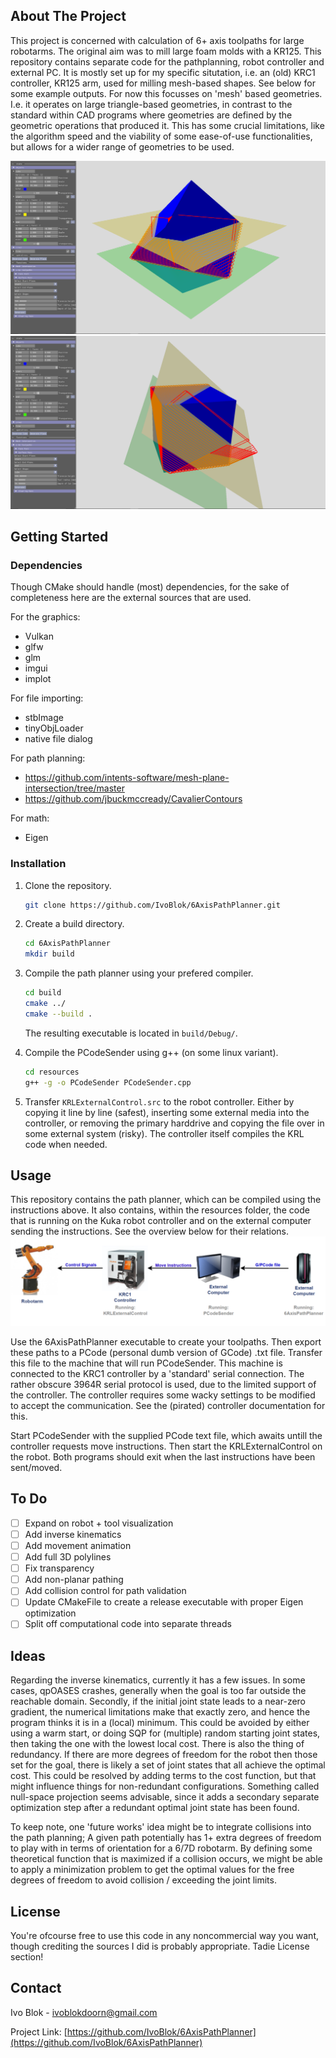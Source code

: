 <!-- Improved compatibility of back to top link: See: https://github.com/othneildrew/Best-README-Template/pull/73 -->
<a id="readme-top"></a>
<!--
*** Thanks for checking out the Best-README-Template. If you have a suggestion
*** that would make this better, please fork the repo and create a pull request
*** or simply open an issue with the tag "enhancement".
*** Don't forget to give the project a star!
*** Thanks again! Now go create something AMAZING! :D
-->

<!-- ABOUT THE PROJECT -->
## About The Project

This project is concerned with calculation of 6+ axis toolpaths for large robotarms. The original aim was to mill large foam molds with a KR125. This repository contains separate code for the pathplanning, robot controller and external PC. It is mostly set up for my specific situtation, i.e. an (old) KRC1 controller, KR125 arm, used for milling mesh-based shapes. See below for some example outputs. For now this focusses on 'mesh' based geometries. I.e. it operates on large triangle-based geometries, in contrast to the standard within CAD programs where geometries are defined by the geometric operations that produced it. This has some crucial limitations, like the algorithm speed and the viability of some ease-of-use functionalities, but allows for a wider range of geometries to be used. 

![cubeTest1](screenshots/cubeTestShapeOrientation.png)
![cubeTest2](screenshots/cubeTestPlaneOrientation.png)

<!-- GETTING STARTED -->
## Getting Started
### Dependencies

Though CMake should handle (most) dependencies, for the sake of completeness here are the external sources that are used. 

For the graphics:
* Vulkan
* glfw
* glm
* imgui
* implot

For file importing:
* stbImage
* tinyObjLoader
* native file dialog

For path planning:
* https://github.com/intents-software/mesh-plane-intersection/tree/master
* https://github.com/jbuckmccready/CavalierContours

For math:
* Eigen

### Installation

1. Clone the repository.
   ```sh
   git clone https://github.com/IvoBlok/6AxisPathPlanner.git
   ```
2. Create a build directory.
   ```sh
   cd 6AxisPathPlanner
   mkdir build
   ```
3. Compile the path planner using your prefered compiler.
   ```sh
   cd build
   cmake ../
   cmake --build .
   ```
   The resulting executable is located in `build/Debug/`.
   
4. Compile the PCodeSender using g++ (on some linux variant).
   ```sh
   cd resources
   g++ -g -o PCodeSender PCodeSender.cpp
   ```
5. Transfer `KRLExternalControl.src` to the robot controller. Either by copying it line by line (safest), inserting some external media into the controller, or removing the primary harddrive and copying the file over in some external system (risky). The controller itself compiles the KRL code when needed. 


<!-- USAGE EXAMPLES -->
## Usage

This repository contains the path planner, which can be compiled using the instructions above. It also contains, within the resources folder, the code that is running on the Kuka robot controller and on the external computer sending the instructions. See the overview below for their relations. 
![systemOverview](screenshots/SystemOverview.png)

Use the 6AxisPathPlanner executable to create your toolpaths. Then export these paths to a PCode (personal dumb version of GCode) .txt file. Transfer this file to the machine that will run PCodeSender. This machine is connected to the KRC1 controller by a 'standard' serial connection. The rather obscure 3964R serial protocol is used, due to the limited support of the controller. The controller requires some wacky settings to be modified to accept the communication. See the (pirated) controller documentation for this. 

Start PCodeSender with the supplied PCode text file, which awaits untill the controller requests move instructions. Then start the KRLExternalControl on the robot. Both programs should exit when the last instructions have been sent/moved.


<!-- TO DO -->
## To Do

- [ ] Expand on robot + tool visualization
- [ ] Add inverse kinematics
- [ ] Add movement animation
- [ ] Add full 3D polylines
- [ ] Fix transparency
- [ ] Add non-planar pathing
- [ ] Add collision control for path validation
- [ ] Update CMakeFile to create a release executable with proper Eigen optimization
- [ ] Split off computational code into separate threads

<!-- IDEAS -->
## Ideas

Regarding the inverse kinematics, currently it has a few issues. In some cases, qpOASES crashes, generally when the goal is too far outside the reachable domain. Secondly, if the initial joint state leads to a near-zero gradient, the numerical limitations make that exactly zero, and hence the program thinks it is in a (local) minimum. This could be avoided by either using a warm start, or doing SQP for (multiple) random starting joint states, then taking the one with the lowest local cost. 
There is also the thing of redundancy. If there are more degrees of freedom for the robot then those set for the goal, there is likely a set of joint states that all achieve the optimal cost. This could be resolved by adding terms to the cost function, but that might influence things for non-redundant configurations. Something called null-space projection seems advisable, since it adds a secondary separate optimization step after a redundant optimal joint state has been found.

To keep note, one 'future works' idea might be to integrate collisions into the path planning; A given path potentially has 1+ extra degrees of freedom to play with in terms of orientation for a 6/7D robotarm. By defining some theoretical function that is maximized if a collision occurs, we might be able to apply a minimization problem to get the optimal values for the free degrees of freedom to avoid collision / exceeding the joint limits.


<!-- LICENSE -->
## License

You're ofcourse free to use this code in any noncommercial way you want, though crediting the sources I did is probably appropriate. Tadie License section!


<!-- CONTACT -->
## Contact

Ivo Blok - ivoblokdoorn@gmail.com

Project Link: [https://github.com/IvoBlok/6AxisPathPlanner](https://github.com/IvoBlok/6AxisPathPlanner)
